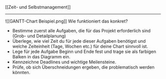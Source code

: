 [[Zeit- und Selbstmanagement]]

---

![[GANTT-Chart Beispiel.png]]
Wie funktioniert das konkret?
- Bestimme zuerst alle Aufgaben, die für das Projekt erforderlich sind (Grob- und Detailplanung)
- Überlege, wie viel Zeit du für jede dieser Aufgaben benötigst und welche Zeiteinheit (Tage, Wochen etc.) für deine Chart sinnvoll ist.
- Lege für jede Aufgabe Beginn und Ende fest und trage sie als farbigen Balken in das Diagramm ein.
- Kennzeichne Deadlines und wichtige Meilensteine.
- Prüfe, ob sich Überschneidungen ergeben, die problematisch werden könnten.
